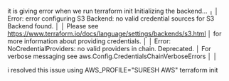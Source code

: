 
it is giving error when we run terraform init 
Initializing the backend...
╷
│ Error: error configuring S3 Backend: no valid credential sources for S3 Backend found.
│ 
│ Please see https://www.terraform.io/docs/language/settings/backends/s3.html
│ for more information about providing credentials.
│ 
│ Error: NoCredentialProviders: no valid providers in chain. Deprecated.
│ 	For verbose messaging see aws.Config.CredentialsChainVerboseErrors
│ 
│ 

i resolved this issue using
AWS_PROFILE="SURESH AWS" terraform init